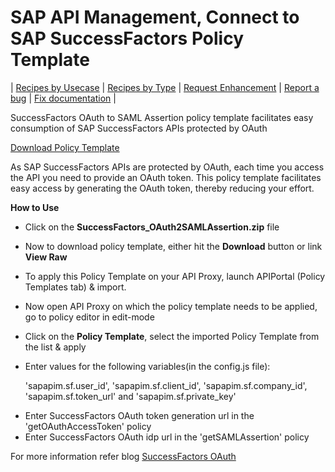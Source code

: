 # SAP API Management, Connect to SAP SuccessFactors Policy Template

\| [Recipes by Usecase](../../../api-recipes-by-usecase.md) \| [Recipes by Type](../../../api-recipes-by-type.md) \| [Request Enhancement](https://github.com/SAP-samples/apibusinesshub-api-recipes/issues/new?assignees=&labels=Recipe%20Fix,enhancement&template=recipe-request.md&title=Improve%20successfactors-oauth-to-saml-assertion-policy-template ) \| [Report a bug](https://github.com/SAP-samples/apibusinesshub-api-recipes/issues/new?assignees=&labels=Recipe%20Fix,bug&template=bug_report.md&title=Issue%20with%20successfactors-oauth-to-saml-assertion-policy-template ) \| [Fix documentation](https://github.com/SAP-samples/apibusinesshub-api-recipes/issues/new?assignees=&labels=Recipe%20Fix,documentation&template=bug_report.md&title=Docu%20fix%20successfactors-oauth-to-saml-assertion-policy-template ) \|


SuccessFactors OAuth to SAML Assertion policy template facilitates easy consumption of SAP SuccessFactors APIs protected by OAuth

[Download Policy Template](SuccessFactors_OAuth2SAMLAssertion.zip)

As SAP SuccessFactors APIs are protected by OAuth, each time you access the API you need to provide an OAuth token. This policy template facilitates easy access by generating the OAuth token, thereby reducing your effort.

**How to Use**

* Click on the **SuccessFactors_OAuth2SAMLAssertion.zip** file
* Now to download policy template, either hit the **Download** button or link **View Raw**
* To apply this Policy Template on your API Proxy, launch APIPortal (Policy Templates tab) & import.
* Now open API Proxy on which the policy template needs to be applied, go to policy editor in edit-mode
* Click on the **Policy Template**, select the imported Policy Template from the list & apply
* Enter values for the following variables(in the config.js file):

     'sapapim.sf.user_id', 'sapapim.sf.client_id', 'sapapim.sf.company_id', 'sapapim.sf.token_url' and 'sapapim.sf.private_key'
 <Enter>

* Enter SuccessFactors OAuth token generation url in the 'getOAuthAccessToken' policy
* Enter SuccessFactors OAuth idp url in the 'getSAMLAssertion' policy

For more information  refer blog [SuccessFactors OAuth](https://blogs.sap.com/2017/03/05/how-to-initiate-an-oauth-connection-to-successfactors-employee-central/)

